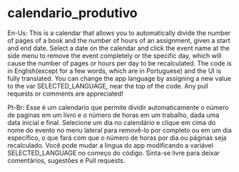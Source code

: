 # calendario_produtivo

En-Us: This is a calendar that allows you to automatically divide the number of pages of a book and the number of hours of an assignment, given a start and end date. Select a date on the calendar and click the event name at the side menu to remove the event completely or the specific day, which will cause the number of pages or hours per day to be recalculated. The code is in English(except for a few words, which are in Portuguese) and the UI is fully translated. You can change the app language by assigning a new value to the var SELECTED_LANGUAGE, near the top of the code. Any pull requests or comments are appreciated!


Pt-Br: Esse é um calendario que permite dividir automaticamente o número de paginas em um livro e o número de horas em um trabalho, dada uma data inicial e final. Selecione um dia no calendário e clique em cima do nome do evento no menu lateral para removê-lo por completo ou em um dia específico, o que fará com que o número de horas por dia ou páginas seja recalculado. Você pode mudar a lingua do app modificando a variável SELECTED_LANGUAGE no começo do código. Sinta-se livre para deixar comentários, sugestões e Pull requests.
